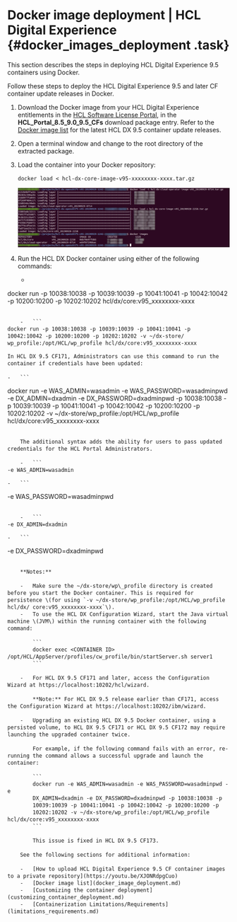 # Docker image deployment \| HCL Digital Experience {#docker_images_deployment .task}

This section describes the steps in deploying HCL Digital Experience 9.5 containers using Docker.

Follow these steps to deploy the HCL Digital Experience 9.5 and later CF container update releases in Docker.

1.  Download the Docker image from your HCL Digital Experience entitlements in the [HCL Software License Portal](https://www.hcltech.com/software/support/release), in the **HCL\_Portal\_8.5\_9.0\_9.5\_CFs** download package entry. Refer to the [Docker image list](docker.md) for the latest HCL DX 9.5 container update releases.

2.  Open a terminal window and change to the root directory of the extracted package.

3.  Load the container into your Docker repository:

    ```
    docker load < hcl-dx-core-image-v95-xxxxxxxx-xxxx.tar.gz
    ```

    ![](../images/container_docker_deploy.png "Loading the container into your Docker repository")

4.  Run the HCL DX Docker container using either of the following commands:

    -   ```
docker run -p 10038:10038 -p 10039:10039 -p 10041:10041 -p 
10042:10042 -p 10200:10200 -p 10202:10202 hcl/dx/core:v95_xxxxxxxx-xxxx
```

    -   ```
docker run -p 10038:10038 -p 10039:10039 -p 10041:10041 -p 
10042:10042 -p 10200:10200 -p 10202:10202 -v ~/dx-store/
wp_profile:/opt/HCL/wp_profile hcl/dx/core:v95_xxxxxxxx-xxxx
```

    In HCL DX 9.5 CF171, Administrators can use this command to run the container if credentials have been updated:

    -   ```
docker run -e WAS_ADMIN=wasadmin -e WAS_PASSWORD=wasadminpwd -e 
DX_ADMIN=dxadmin -e DX_PASSWORD=dxadminpwd -p 10038:10038 -p 
10039:10039 -p 10041:10041 -p 10042:10042 -p 10200:10200 -p 
10202:10202 -v ~/dx-store/wp_profile:/opt/HCL/wp_profile hcl/dx/core:v95_xxxxxxxx-xxxx
```

    The additional syntax adds the ability for users to pass updated credentials for the HCL Portal Administrators.

    -   ```
-e WAS_ADMIN=wasadmin
```

    -   ```
-e WAS_PASSWORD=wasadminpwd
```

    -   ```
-e DX_ADMIN=dxadmin
```

    -   ```
-e DX_PASSWORD=dxadminpwd
```

    **Notes:**

    -   Make sure the ~/dx-store/wp\_profile directory is created before you start the Docker container. This is required for persistence \(for using `-v ~/dx-store/wp_profile:/opt/HCL/wp_profile hcl/dx/ core:v95_xxxxxxxx-xxxx`\).
    -   To use the HCL DX Configuration Wizard, start the Java virtual machine \(JVM\) within the running container with the following command:

        ```
        docker exec <CONTAINER ID> /opt/HCL/AppServer/profiles/cw_profile/bin/startServer.sh server1
        ```

    -   For HCL DX 9.5 CF171 and later, access the Configuration Wizard at https://localhost:10202/hcl/wizard.

        **Note:** For HCL DX 9.5 release earlier than CF171, access the Configuration Wizard at https://localhost:10202/ibm/wizard.

    -   Upgrading an existing HCL DX 9.5 Docker container, using a persisted volume, to HCL DX 9.5 CF171 or HCL DX 9.5 CF172 may require launching the upgraded container twice.

        For example, if the following command fails with an error, re-running the command allows a successful upgrade and launch the container:

        ```
        docker run -e WAS_ADMIN=wasadmin -e WAS_PASSWORD=wasadminpwd -e 
        DX_ADMIN=dxadmin -e DX_PASSWORD=dxadminpwd -p 10038:10038 -p 
        10039:10039 -p 10041:10041 -p 10042:10042 -p 10200:10200 -p 
        10202:10202 -v ~/dx-store/wp_profile:/opt/HCL/wp_profile hcl/dx/core:v95_xxxxxxxx-xxxx
        ```

        This issue is fixed in HCL DX 9.5 CF173.

    See the following sections for additional information:

    -   [How to upload HCL Digital Experience 9.5 CF container images to a private repository](https://youtu.be/XJONRdpgCuo)
    -   [Docker image list](docker_image_deployment.md)
    -   [Customizing the container deployment](customizing_container_deployment.md)
    -   [Containerization Limitations/Requirements](limitations_requirements.md)

